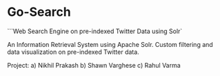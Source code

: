 # Go-Search
```Web Search Engine on pre-indexed Twitter Data using Solr`

An Information Retrieval System using Apache Solr. Custom filtering and data visualization on pre-indexed Twitter data.

Project:
  a) Nikhil Prakash
  b) Shawn Varghese
  c) Rahul Varma
